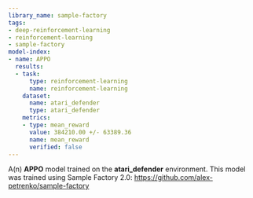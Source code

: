 ```yaml
---
library_name: sample-factory
tags:
- deep-reinforcement-learning
- reinforcement-learning
- sample-factory
model-index:
- name: APPO
  results:
  - task:
      type: reinforcement-learning
      name: reinforcement-learning
    dataset:
      name: atari_defender
      type: atari_defender
    metrics:
    - type: mean_reward
      value: 384210.00 +/- 63389.36
      name: mean_reward
      verified: false
---
```


A(n) **APPO** model trained on the **atari_defender** environment.
This model was trained using Sample Factory 2.0: https://github.com/alex-petrenko/sample-factory
    